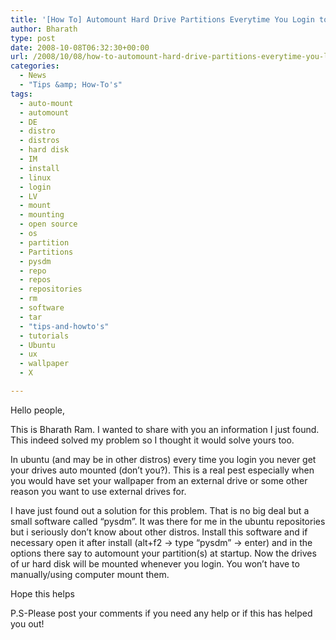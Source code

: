 ```yaml
---
title: '[How To] Automount Hard Drive Partitions Everytime You Login to Ubuntu Linux'
author: Bharath
type: post
date: 2008-10-08T06:32:30+00:00
url: /2008/10/08/how-to-automount-hard-drive-partitions-everytime-you-login-in-linux/
categories:
  - News
  - "Tips &amp; How-To's"
tags:
  - auto-mount
  - automount
  - DE
  - distro
  - distros
  - hard disk
  - IM
  - install
  - linux
  - login
  - LV
  - mount
  - mounting
  - open source
  - os
  - partition
  - Partitions
  - pysdm
  - repo
  - repos
  - repositories
  - rm
  - software
  - tar
  - "tips-and-howto's"
  - tutorials
  - Ubuntu
  - ux
  - wallpaper
  - X

---
```

Hello people,

This is Bharath Ram. I wanted to share with you an information I just found. This indeed solved my problem so I thought it would solve yours too.

In ubuntu (and may be in other distros) every time you login you never get your drives auto mounted (don&#8217;t you?). This is a real pest especially when you would have set your wallpaper from an external drive or some other reason you want to use external drives for.

I have just found out a solution for this problem. That is no big deal but a small software called &#8220;pysdm&#8221;. It was there for me in the ubuntu repositories but i seriously don&#8217;t know about other distros. Install this software and if necessary open it after install (alt+f2 -> type &#8220;pysdm&#8221; -> enter) and in the options there say to automount your partition(s) at startup. Now the drives of ur hard disk will be mounted whenever you login. You won&#8217;t have to manually/using computer mount them.

Hope this helps

P.S-Please post your comments if you need any help or if this has helped you out!